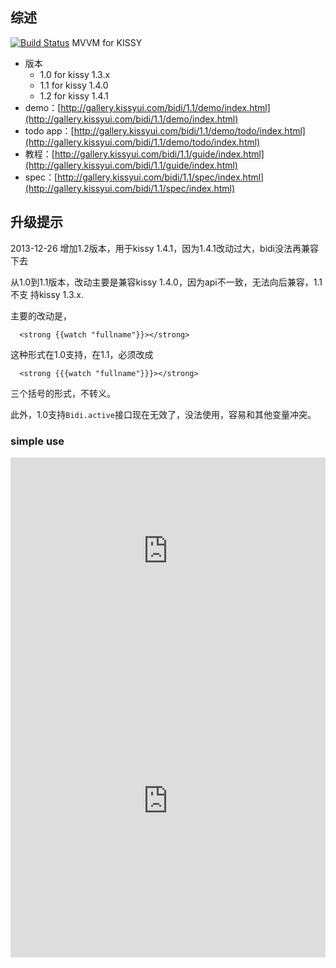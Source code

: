 ## 综述

[![Build Status](https://travis-ci.org/shepherdwind/bidi.png?branch=master)](https://travis-ci.org/shepherdwind/bidi)
MVVM for KISSY

* 版本 
  - 1.0 for kissy 1.3.x
  - 1.1 for kissy 1.4.0
  - 1.2 for kissy 1.4.1
* demo：[http://gallery.kissyui.com/bidi/1.1/demo/index.html](http://gallery.kissyui.com/bidi/1.1/demo/index.html)
* todo app：[http://gallery.kissyui.com/bidi/1.1/demo/todo/index.html](http://gallery.kissyui.com/bidi/1.1/demo/todo/index.html)
* 教程：[http://gallery.kissyui.com/bidi/1.1/guide/index.html](http://gallery.kissyui.com/bidi/1.1/guide/index.html)
* spec：[http://gallery.kissyui.com/bidi/1.1/spec/index.html](http://gallery.kissyui.com/bidi/1.1/spec/index.html)

## 升级提示

2013-12-26 增加1.2版本，用于kissy 1.4.1，因为1.4.1改动过大，bidi没法再兼容下去

从1.0到1.1版本，改动主要是兼容kissy 1.4.0，因为api不一致，无法向后兼容，1.1不支
持kissy 1.3.x.

主要的改动是，

      <strong {{watch "fullname"}}></strong>

这种形式在1.0支持，在1.1，必须改成

      <strong {{{watch "fullname"}}}></strong>

三个括号的形式，不转义。

此外，1.0支持`Bidi.active`接口现在无效了，没法使用，容易和其他变量冲突。

### simple use

<iframe width="100%" height="300" src="http://jsfiddle.net/AAEZP/1/embedded/result,html,js/" allowfullscreen="allowfullscreen" frameborder="0"></iframe>

<iframe width="100%" height="500" src="http://jsfiddle.net/AAEZP/3/embedded/result,html,js/" allowfullscreen="allowfullscreen" frameborder="0"></iframe>
